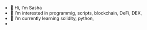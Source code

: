 - 👋 Hi, I’m Sasha
- 👀 I’m interested in programmig, scripts, blockchain, DeFi, DEX,
- 🌱 I’m currently learning solidity, python,
-  
  

<!--
 
--->
